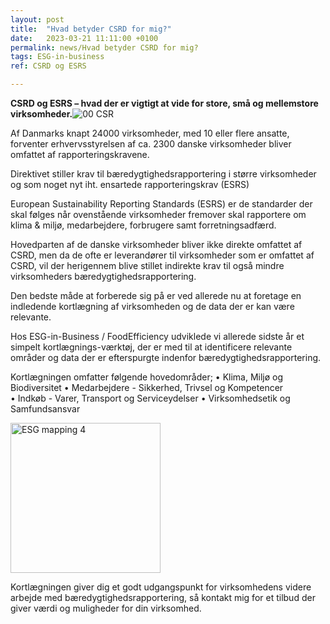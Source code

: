 ```yaml
---
layout: post
title:  "Hvad betyder CSRD for mig?"
date:   2023-03-21 11:11:00 +0100
permalink: news/Hvad betyder CSRD for mig?
tags: ESG-in-business 
ref: CSRD og ESRS

---
```


**CSRD og ESRS – hvad der er vigtigt at vide for store, små og mellemstore virksomheder.**![00 CSR](https://user-images.githubusercontent.com/75361000/229443419-00831445-fdb4-4849-bb31-38ef09519ced.jpg)


Af Danmarks knapt 24000 virksomheder, med 10 eller flere ansatte, forventer erhvervsstyrelsen af ca. 2300 danske virksomheder bliver omfattet af rapporteringskravene.

Direktivet stiller krav til bæredygtighedsrapportering i større virksomheder og som noget nyt iht. ensartede rapporteringskrav (ESRS)

European Sustainability Reporting Standards (ESRS) er de standarder der skal følges når ovenstående virksomheder fremover skal rapportere om klima & miljø, medarbejdere, forbrugere samt forretningsadfærd.  

Hovedparten af de danske virksomheder bliver ikke direkte omfattet af CSRD, men da de ofte er leverandører til virksomheder som er omfattet af CSRD, vil der herigennem blive stillet indirekte krav til også mindre virksomheders bæredygtighedsrapportering. 

Den bedste måde at forberede sig på er ved allerede nu at foretage en indledende kortlægning af virksomheden og de data der er kan være relevante. 

Hos ESG-in-Business / FoodEfficiency udviklede vi allerede sidste år et simpelt kortlægnings-værktøj, der er med til at identificere relevante områder og data der er efterspurgte indenfor bæredygtighedsrapportering. 

Kortlægningen omfatter følgende hovedområder;
•	Klima, Miljø og Biodiversitet
•	Medarbejdere - Sikkerhed, Trivsel og Kompetencer  
•	Indkøb - Varer, Transport og Serviceydelser
•	Virksomhedsetik og Samfundsansvar

<img width="240" alt="ESG mapping 4" src="https://user-images.githubusercontent.com/75361000/229443516-d7dd107c-4e72-48ae-b4ad-77ac5b019a4f.png">

Kortlægningen giver dig et godt udgangspunkt for virksomhedens videre arbejde med bæredygtighedsrapportering, så kontakt mig for et tilbud der giver værdi og muligheder for din virksomhed. 

 
